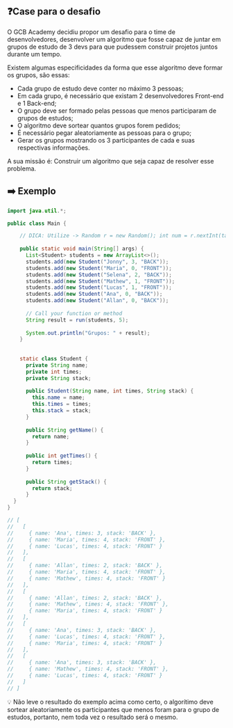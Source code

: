 ## ❓Case para o desafio

O GCB Academy decidiu propor um desafio para o time de desenvolvedores, desenvolver um algoritmo que fosse capaz de juntar em grupos de estudo de 3 devs para que pudessem construir projetos juntos durante um tempo.

Existem algumas especificidades da forma que esse algoritmo deve formar os grupos, são essas:

- Cada grupo de estudo deve conter no máximo 3 pessoas;
- Em cada grupo, é necessário que existam 2 desenvolvedores Front-end e 1 Back-end;
- O grupo deve ser formado pelas pessoas que menos participaram de grupos de estudos;
- O algoritmo deve sortear quantos grupos forem pedidos;
- É necessário pegar aleatoriamente as pessoas para o grupo;
- Gerar os grupos mostrando os 3 participantes de cada e suas respectivas informações.

A sua missão é: Construir um algoritmo que seja capaz de resolver esse problema.

## ➡️ Exemplo

```java
import java.util.*;

public class Main {

    // DICA: Utilize -> Random r = new Random(); int num = r.nextInt(tamanho array);
  
    public static void main(String[] args) {
      List<Student> students = new ArrayList<>();
      students.add(new Student("Jonny", 3, "BACK"));
      students.add(new Student("Maria", 0, "FRONT"));
      students.add(new Student("Selena", 2, "BACK"));
      students.add(new Student("Mathew", 1, "FRONT"));
      students.add(new Student("Lucas", 1, "FRONT"));
      students.add(new Student("Ana", 0, "BACK"));
      students.add(new Student("Allan", 0, "BACK"));
      
      // Call your function or method
      String result = run(students, 5);
      
      System.out.println("Grupos: " + result);
    }
    
  
    static class Student {
      private String name;
      private int times;
      private String stack;
      
      public Student(String name, int times, String stack) {
        this.name = name;
        this.times = times;
        this.stack = stack;
      }
      
      public String getName() {
        return name; 
      }
    
      public int getTimes() {
        return times; 
      }
      
      public String getStack() {
        return stack;
      }
  }
}

// [
//   [
//     { name: 'Ana', times: 3, stack: 'BACK' },
//     { name: 'Maria', times: 4, stack: 'FRONT' },
//     { name: 'Lucas', times: 4, stack: 'FRONT' }
//   ],
//   [
//     { name: 'Allan', times: 2, stack: 'BACK' },
//     { name: 'Maria', times: 4, stack: 'FRONT' },
//     { name: 'Mathew', times: 4, stack: 'FRONT' }
//   ],
//   [
//     { name: 'Allan', times: 2, stack: 'BACK' },
//     { name: 'Mathew', times: 4, stack: 'FRONT' },
//     { name: 'Maria', times: 4, stack: 'FRONT' }
//   ],
//   [
//     { name: 'Ana', times: 3, stack: 'BACK' },
//     { name: 'Lucas', times: 4, stack: 'FRONT' },
//     { name: 'Maria', times: 4, stack: 'FRONT' }
//   ],
//   [
//     { name: 'Ana', times: 3, stack: 'BACK' },
//     { name: 'Mathew', times: 4, stack: 'FRONT' },
//     { name: 'Lucas', times: 4, stack: 'FRONT' }
//   ]
// ]
```

<aside>
💡 Não leve o resultado do exemplo acima como certo, o algorítimo deve sortear aleatoriamente os participantes que menos foram para o grupo de estudos, portanto, nem toda vez o resultado será o mesmo.

</aside>
